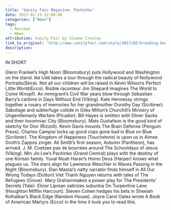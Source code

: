 ```yaml
---
title: 'Vanity Fair Magazine: Pachinko'
date: 2017-02-23 12:00:00
categories: ["News"]
tags:
  - Reviews
  - News
attribution: Vanity Fair by Sloane Crosley
link_to_original: 'http://www.vanityfair.com/style/2017/02/brooding-books-to-read-during-the-dark-days-of-winter'
description:
---
```



IN SHORT

Glenn Frankel’s High Noon (Bloomsbury) puts Hollywood and Washington on the stand. Iké Udé takes a tour through the radical beauty of Nollywood Portraits(Skira). Not all our children will be raised in Kevin Wilson’s Perfect Little World(Ecco). Risible raconteur Jim Shepard imagines The World to Come (Knopf). An immigrant’s Civil War years blow through Sebastian Barry’s carbine in Days Without End (Viking). Kate Hennessy strings together a rosary of memories for her grandmother Dorothy Day (Scribner). Sabotage and subterfuge collide in Giles Milton’s Churchill’s Ministry of Ungentlemanly Warfare (Picador). Bill Hayes is smitten with Oliver Sacks and their Insomniac City (Bloomsbury). Mats Gustafson is the good kind of sketchy for Dior (Rizzoli). Kevin Davis mounts The Brain Defense (Penguin Press). Charles Campisi locks up good cops gone bad in Blue on Blue (Scribner). The Kingdom of Happiness (Touchstone) is upon us in Aimee Groth’s Zappos zinger. Ali Smith’s first season, Autumn (Pantheon), has arrived. J. M. Coetzee pas de bourrées around The Schooldays of Jesus (Viking). Min Jin Lee’s Pachinko (Grand Central) plays with the destiny of one Korean family. Yuval Noah Harari’s Homo Deus (Harper) knows what plagues us. The stars align for Lawrence Weschler in Waves Passing in the Night (Bloomsbury). Elan Mastai’s natty narrator finds himself in All Our Wrong Todays (Dutton).Viet Thanh Nguyen returns with tales of The Refugees (Grove). Mary Grahammakes a power play for The Presidents’ Secrets (Yale). Elinor Lipman satirizes suburbia On Turpentine Lane (Houghton Mifflin Harcourt). Steven Cohen hedges his bets in Sheelah Kolhatkar’s Black Edge (Random House). Joyce Carol Oates wrote A Book of American Martyrs (Ecco) in the time it took you to read this.